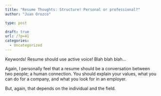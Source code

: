 ```yaml
---
title: "Resume Thoughts: Structure! Personal or professional?"
author: "Juan Orozco"

type: post

draft: true
url: /?p=41
categories:
  - Uncategorized
---
```


Keywords! Resume should use active voice! Blah blah blah...

Again, I personally feel that a resume should be a conversation between two people; a human connection. You should explain your values, what you can do for a company, and what you look for in an employer.

But, again, that depends on the individual and the field.
